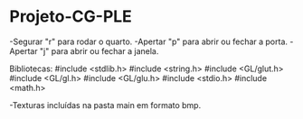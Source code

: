 # Projeto-CG-PLE

-Segurar "r" para rodar o quarto. 
-Apertar "p" para abrir ou fechar a porta.
-Apertar "j" para abrir ou fechar a janela.

Bibliotecas: 
#include <stdlib.h>
#include <string.h>
#include <GL/glut.h>
#include <GL/gl.h>
#include <GL/glu.h>
#include <stdio.h>
#include <math.h>

-Texturas incluídas na pasta main em formato bmp.
